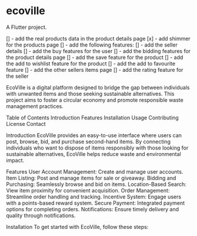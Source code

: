 # ecoville

A  Flutter project.

[] - add the real products data in the product details page
[x] - add shimmer for the products page
[] - add the following features:
[] - add the seller details
[] - add the buy features for the user
[] - add the bidding features for the product details page
[] - add the save feature for the product
[] - add the add to wishlist feature for the product
[] - add the add to favourite feature
[] - add the other sellers items page
[] - add the rating feature for the seller

EcoVille is a digital platform designed to bridge the gap between individuals with unwanted items and those seeking sustainable alternatives. This project aims to foster a circular economy and promote responsible waste management practices.

Table of Contents
Introduction
Features
Installation
Usage
Contributing
License
Contact

Introduction
EcoVille provides an easy-to-use interface where users can post, browse, bid, and purchase second-hand items. By connecting individuals who want to dispose of items responsibly with those looking for sustainable alternatives, EcoVille helps reduce waste and environmental impact.

Features
User Account Management: Create and manage user accounts.
Item Listing: Post and manage items for sale or giveaway.
Bidding and Purchasing: Seamlessly browse and bid on items.
Location-Based Search: View item proximity for convenient acquisition.
Order Management: Streamline order handling and tracking.
Incentive System: Engage users with a points-based reward system.
Secure Payment: Integrated payment options for completing orders.
Notifications: Ensure timely delivery and quality through notifications.

Installation
To get started with EcoVille, follow these steps: